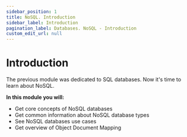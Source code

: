 ```yaml
---
sidebar_position: 1
title: NoSQL. Introduction
sidebar_label: Introduction
pagination_label: Databases. NoSQL - Introduction
custom_edit_url: null
---
```


# Introduction

The previous module was dedicated to SQL databases. Now it's time to learn about NoSQL.

**In this module you will:**
- Get core concepts of NoSQL databases
- Get common information about NoSQL database types
- See NoSQL databases use cases
- Get overview of Object Document Mapping